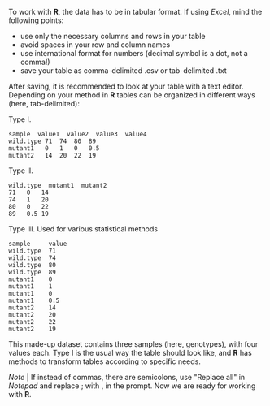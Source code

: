 To work with **R**, the data has to be in tabular format. If using *Excel*, mind the following points:
- use only the necessary columns and rows in your table
- avoid spaces in your row and column names
- use international format for numbers (decimal symbol is a dot, not a comma!)
- save your table as comma-delimited .csv or tab-delimited .txt

After saving, it is recommended to look at your table with a text editor. Depending on your method in **R** tables can be organized in different ways (here, tab-delimited):

Type I. 

```
sample  value1  value2  value3  value4
wild.type 71  74  80  89
mutant1   0   1   0   0.5
mutant2   14  20  22  19
``` 

Type II. 

``` 
wild.type  mutant1  mutant2
71   0   14
74   1   20
80   0   22
89   0.5 19
``` 

Type III. Used for various statistical methods

```
sample     value
wild.type  71
wild.type  74
wild.type  80
wild.type  89
mutant1    0
mutant1    1
mutant1    0
mutant1    0.5
mutant2    14
mutant2    20
mutant2    22
mutant2    19
``` 

This made-up dataset contains three samples (here, genotypes), with four values each. Type I is the usual way the table should look like, and **R** has methods to transform tables according to specific needs. 

*Note* | 
If instead of commas, there are semicolons, use "Replace all" in *Notepad* and replace ; with , in the prompt. Now we are ready for working with **R**.
